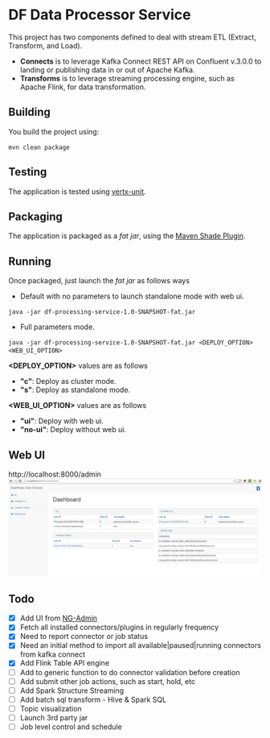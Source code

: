 # DF Data Processor Service

This project has two components defined to deal with stream ETL (Extract, Transform, and Load).
* **Connects** is to leverage Kafka Connect REST API on Confluent v.3.0.0 to landing or publishing data in or out of Apache Kafka.
* **Transforms** is to leverage streaming processing engine, such as Apache Flink, for data transformation.

## Building

You build the project using:

```
mvn clean package
```

## Testing

The application is tested using [vertx-unit](http://vertx.io/docs/vertx-unit/java/).

## Packaging

The application is packaged as a _fat jar_, using the 
[Maven Shade Plugin](https://maven.apache.org/plugins/maven-shade-plugin/).

## Running

Once packaged, just launch the _fat jar_ as follows ways

* Default with no parameters to launch standalone mode with web ui.
```
java -jar df-processing-service-1.0-SNAPSHOT-fat.jar
```

* Full parameters mode.
```
java -jar df-processing-service-1.0-SNAPSHOT-fat.jar <DEPLOY_OPTION> <WEB_UI_OPTION>
```

**<DEPLOY_OPTION>** values are as follows
* **"c"**: Deploy as cluster mode.
* **"s"**: Deploy as standalone mode.

**<WEB_UI_OPTION>** values are as follows
* **"ui"**: Deploy with web ui.
* **"no-ui"**: Deploy without web ui.


## Web UI
http://localhost:8000/admin
<img src="https://raw.githubusercontent.com/datafibers/datafibers_web_src/master/themes/hugo-agency-theme/static/img/UI.PNG" width="800">

## Todo
- [x] Add UI from [NG-Admin](https://github.com/marmelab/ng-admin)
- [x] Fetch all installed connectors/plugins in regularly frequency
- [x] Need to report connector or job status
- [x] Need an initial method to import all available|paused|running connectors from kafka connect
- [x] Add Flink Table API engine
- [ ] Add to generic function to do connector validation before creation
- [ ] Add submit other job actions, such as start, hold, etc
- [ ] Add Spark Structure Streaming
- [ ] Add batch sql transform - Hive & Spark SQL
- [ ] Topic visualization
- [ ] Launch 3rd party jar
- [ ] Job level control and schedule

